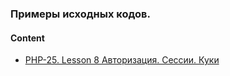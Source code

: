 ### Примеры исходных кодов. 

#### Content
* [PHP-25. Lesson 8 Авторизация. Сессии. Куки](php/flow25)
